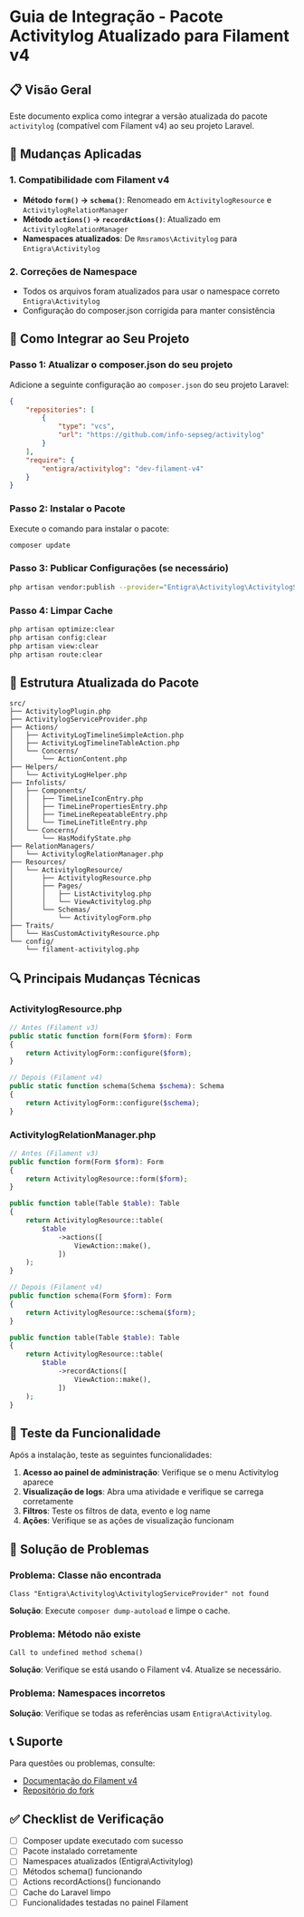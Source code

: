 # Guia de Integração - Pacote Activitylog Atualizado para Filament v4

## 📋 Visão Geral

Este documento explica como integrar a versão atualizada do pacote `activitylog` (compatível com Filament v4) ao seu projeto Laravel.

## 🔧 Mudanças Aplicadas

### 1. Compatibilidade com Filament v4
- **Método `form()` → `schema()`**: Renomeado em `ActivitylogResource` e `ActivitylogRelationManager`
- **Método `actions()` → `recordActions()`**: Atualizado em `ActivitylogRelationManager`
- **Namespaces atualizados**: De `Rmsramos\Activitylog` para `Entigra\Activitylog`

### 2. Correções de Namespace
- Todos os arquivos foram atualizados para usar o namespace correto `Entigra\Activitylog`
- Configuração do composer.json corrigida para manter consistência

## 🚀 Como Integrar ao Seu Projeto

### Passo 1: Atualizar o composer.json do seu projeto

Adicione a seguinte configuração ao `composer.json` do seu projeto Laravel:

```json
{
    "repositories": [
        {
            "type": "vcs",
            "url": "https://github.com/info-sepseg/activitylog"
        }
    ],
    "require": {
        "entigra/activitylog": "dev-filament-v4"
    }
}
```

### Passo 2: Instalar o Pacote

Execute o comando para instalar o pacote:

```bash
composer update
```

### Passo 3: Publicar Configurações (se necessário)

```bash
php artisan vendor:publish --provider="Entigra\Activitylog\ActivitylogServiceProvider"
```

### Passo 4: Limpar Cache

```bash
php artisan optimize:clear
php artisan config:clear
php artisan view:clear
php artisan route:clear
```

## 📁 Estrutura Atualizada do Pacote

```
src/
├── ActivitylogPlugin.php
├── ActivitylogServiceProvider.php
├── Actions/
│   ├── ActivityLogTimelineSimpleAction.php
│   ├── ActivityLogTimelineTableAction.php
│   └── Concerns/
│       └── ActionContent.php
├── Helpers/
│   └── ActivityLogHelper.php
├── Infolists/
│   ├── Components/
│   │   ├── TimeLineIconEntry.php
│   │   ├── TimeLinePropertiesEntry.php
│   │   ├── TimeLineRepeatableEntry.php
│   │   └── TimeLineTitleEntry.php
│   └── Concerns/
│       └── HasModifyState.php
├── RelationManagers/
│   └── ActivitylogRelationManager.php
├── Resources/
│   └── ActivitylogResource/
│       ├── ActivitylogResource.php
│       ├── Pages/
│       │   ├── ListActivitylog.php
│       │   └── ViewActivitylog.php
│       └── Schemas/
│           └── ActivitylogForm.php
├── Traits/
│   └── HasCustomActivityResource.php
└── config/
    └── filament-activitylog.php
```

## 🔍 Principais Mudanças Técnicas

### ActivitylogResource.php
```php
// Antes (Filament v3)
public static function form(Form $form): Form
{
    return ActivitylogForm::configure($form);
}

// Depois (Filament v4)
public static function schema(Schema $schema): Schema
{
    return ActivitylogForm::configure($schema);
}
```

### ActivitylogRelationManager.php
```php
// Antes (Filament v3)
public function form(Form $form): Form
{
    return ActivitylogResource::form($form);
}

public function table(Table $table): Table
{
    return ActivitylogResource::table(
        $table
            ->actions([
                ViewAction::make(),
            ])
    );
}

// Depois (Filament v4)
public function schema(Form $form): Form
{
    return ActivitylogResource::schema($form);
}

public function table(Table $table): Table
{
    return ActivitylogResource::table(
        $table
            ->recordActions([
                ViewAction::make(),
            ])
    );
}
```

## 🧪 Teste da Funcionalidade

Após a instalação, teste as seguintes funcionalidades:

1. **Acesso ao painel de administração**: Verifique se o menu Activitylog aparece
2. **Visualização de logs**: Abra uma atividade e verifique se carrega corretamente
3. **Filtros**: Teste os filtros de data, evento e log name
4. **Ações**: Verifique se as ações de visualização funcionam

## 🐛 Solução de Problemas

### Problema: Classe não encontrada
```
Class "Entigra\Activitylog\ActivitylogServiceProvider" not found
```

**Solução**: Execute `composer dump-autoload` e limpe o cache.

### Problema: Método não existe
```
Call to undefined method schema()
```

**Solução**: Verifique se está usando o Filament v4. Atualize se necessário.

### Problema: Namespaces incorretos
**Solução**: Verifique se todas as referências usam `Entigra\Activitylog`.

## 📞 Suporte

Para questões ou problemas, consulte:
- [Documentação do Filament v4](https://filamentphp.com/docs/4.x/upgrade-guide)
- [Repositório do fork](https://github.com/info-sepseg/activitylog)

## ✅ Checklist de Verificação

- [ ] Composer update executado com sucesso
- [ ] Pacote instalado corretamente
- [ ] Namespaces atualizados (Entigra\Activitylog)
- [ ] Métodos schema() funcionando
- [ ] Actions recordActions() funcionando
- [ ] Cache do Laravel limpo
- [ ] Funcionalidades testadas no painel Filament
